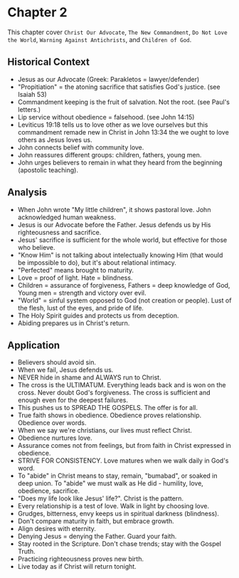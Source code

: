 # Chapter 2
This chapter cover `Christ Our Advocate`, `The New Commandment`, `Do Not Love the World`, `Warning Against Antichrists`, and `Children of God`. 

## Historical Context
- Jesus as our Advocate (Greek: Parakletos = lawyer/defender)
- "Propitiation" = the atoning sacrifice that satisfies God's justice. (see Isaiah 53)
- Commandment keeping is the fruit of salvation. Not the root. (see Paul's letters.)
- Lip service without obedience = falsehood. (see John 14:15)
- Leviticus 19:18 tells us to love other as we love ourselves but this commandment remade new in Christ in John 13:34 the we ought to love others as Jesus loves us. 
- John connects belief with community love.
- John reassures different groups: children, fathers, young men.
- John urges believers to remain in what they heard from the beginning (apostolic teaching). 

## Analysis
- When John wrote "My little children", it shows pastoral love. John acknowledged human weakness.
- Jesus is our Advocate before the Father. Jesus defends us by His righteousness and sacrifice.
- Jesus' sacrifice is sufficient for the whole world, but effective for those who believe.
- "Know Him" is not talking about intelectually knowing Him (that would be impossible to do), but it's about relational intimacy.   
- "Perfected" means brought to maturity.
- Love = proof of light. Hate = blindness.
- Children = assurance of forgiveness, Fathers = deep knowledge of God, Young men = strength and victory over evil.
- "World" = sinful system opposed to God (not creation or people). Lust of the flesh, lust of the eyes, and pride of life.
- The Holy Spirit guides and protects us from deception.
- Abiding prepares us in Christ's return.

## Application
- Believers should avoid sin.
- When we fail, Jesus defends us.
- NEVER hide in shame and ALWAYS run to Christ.
- The cross is the ULTIMATUM. Everything leads back and is won on the cross. Never doubt God's forgiveness. The cross is sufficient and enough even for the deepest failures.
- This pushes us to SPREAD THE GOSPELS. The offer is for all.
- True faith shows in obedience. Obedience proves relationship. Obedience over words.
- When we say we're christians, our lives must reflect Christ.
- Obedience nurtures love.
- Assurance comes not from feelings, but from faith in Christ expressed in obedience.
- STRIVE FOR CONSISTENCY. Love matures when we walk daily in God's word.
- To "abide" in Christ means to stay, remain, "bumabad", or soaked in deep union. To "abide" we must walk as He did - humility, love, obedience, sacrifice.
- "Does my life look like Jesus' life?". Christ is the pattern.
- Every relationship is a test of love. Walk in light by choosing love.
- Grudges, bitterness, envy keeps us in spiritual darkness (blindness).
- Don't compare maturity in faith, but embrace growth.
- Align desires with eternity.
- Denying Jesus = denying the Father. Guard your faith.
- Stay rooted in the Scripture. Don't chase trends; stay with the Gospel Truth.
- Practicing righteousness proves new birth.
- Live today as if Christ will return tonight. 